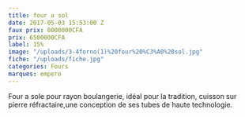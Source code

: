 ```yaml
---
title: four a sol
date: 2017-05-03 15:53:00 Z
faux prix: 8000000CFA
prix: 6500000CFA
label: 15%
image: "/uploads/3-4forno(1)%20four%20%C3%A0%20sol.jpg"
fiche: "/uploads/fiche.jpg"
categories: Fours
marques: empero
---
```


Four a sole pour rayon boulangerie, idéal pour la tradition, cuisson sur pierre réfractaire,une conception de ses tubes de haute technologie.